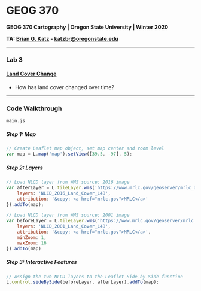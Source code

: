 # GEOG 370
**GEOG 370 Cartography | Oregon State University | Winter 2020**

**TA: [Brian G. Katz](https://github.com/briangkatz) - katzbr@oregonstate.edu**

---

### Lab 3

#### [Land Cover Change](index.html)

- How has land cover changed over time?

---

### Code Walkthrough

`main.js`

##### Step 1: Map

```javascript
// Create Leaflet map object, set map center and zoom level
var map = L.map('map').setView([39.5, -97], 5);

```

##### Step 2: Layers

```javascript
// Load NLCD layer from WMS source: 2016 image
var afterLayer = L.tileLayer.wms('https://www.mrlc.gov/geoserver/mrlc_display/NLCD_2016_Land_Cover_L48/ows?', {
    layers: 'NLCD_2016_Land_Cover_L48',
    attribution: '&copy; <a href="mrlc.gov">MRLC</a>'
}).addTo(map);

// Load NLCD layer from WMS source: 2001 image
var beforeLayer = L.tileLayer.wms('https://www.mrlc.gov/geoserver/mrlc_display/NLCD_2001_Land_Cover_L48/ows?', {
    layers: 'NLCD_2001_Land_Cover_L48',
    attribution: '&copy; <a href="mrlc.gov">MRLC</a>',
    minZoom: 1,
    maxZoom: 16
}).addTo(map)
```

##### Step 3: Interactive Features

```javascript
// Assign the two NLCD layers to the Leaflet Side-by-Side function
L.control.sideBySide(beforeLayer, afterLayer).addTo(map);
```
